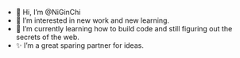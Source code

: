 - 👋 Hi, I’m @NiGinChi
- 👀 I’m interested in new work and new learning.
- 🌱 I’m currently learning how to build code and still figuring out the secrets of the web.
- ✨ I’m a great sparing partner for  ideas. 


